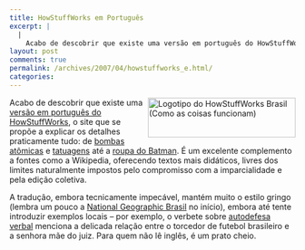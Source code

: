 ```yaml
---
title: HowStuffWorks em Português
excerpt: |
  |
    Acabo de descobrir que existe uma versão em português do HowStuffWorks, o site que se propõe a explicar os detalhes praticamente tudo: de bombas atômicas e tatuagens até a roupa do Batman. É um excelente complemento a fontes como a...
layout: post
comments: true
permalink: /archives/2007/04/howstuffworks_e.html/
categories:
---
```

<img title="Logotipo do HowStuffWorks Brasil (Como as coisas funcionam)" src="//chester.me/archives/img/howstuffworks.png" width="260" height="70" align="right" />Acabo de descobrir que existe uma [versão em português do HowStuffWorks][1], o site que se propõe a explicar os detalhes praticamente tudo: de [bombas atômicas][2] e [tatuagens][3] até a [roupa do Batman][4]. É um excelente complemento a fontes como a Wikipedia, oferecendo textos mais didáticos, livres dos limites naturalmente impostos pelo compromisso com a imparcialidade e pela edição coletiva.

A tradução, embora tecnicamente impecável, mantém muito o estilo gringo (lembra um pouco a [National Geographic Brasil][5] no início), embora até tente introduzir exemplos locais &#8211; por exemplo, o verbete sobre [autodefesa verbal][6] menciona a delicada relação entre o torcedor de futebol brasileiro e a senhora mãe do juiz. Para quem não lê inglês, é um prato cheio.

 [1]: http://www.hsw.com.br/
 [2]: http://ciencia.hsw.com.br/bomba-nuclear.htm
 [3]: http://pessoas.hsw.com.br/tatuagens.htm
 [4]: http://ciencia.hsw.com.br/roupa-do-batman.htm
 [5]: http://nationalgeographic.abril.com.br/home/
 [6]: http://pessoas.hsw.com.br/autodefesa-verbal.htm
